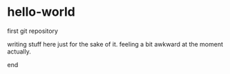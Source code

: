 # hello-world
first git repository

writing stuff here just for the sake of it.
feeling a bit awkward at the moment actually.

end
